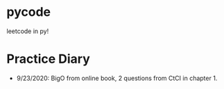 # pycode
leetcode in py!

# Practice Diary
* 9/23/2020: BigO from online book, 2 questions from CtCI in chapter 1.